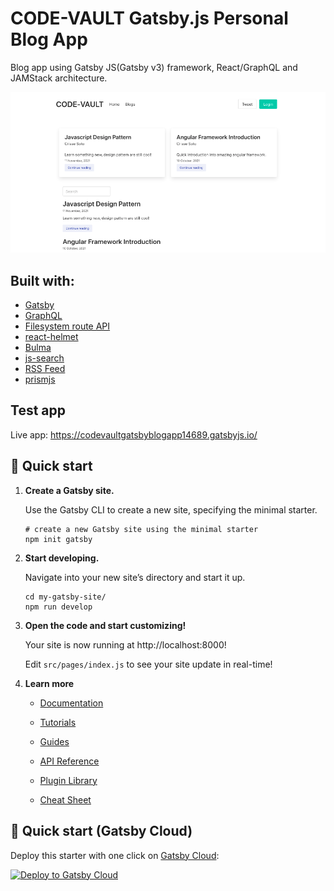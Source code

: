 # CODE-VAULT Gatsby.js Personal Blog App

Blog app using Gatsby JS(Gatsby v3) framework, React/GraphQL and JAMStack architecture.

![demo](https://raw.githubusercontent.com/crissesoto/gatsby-blog-app/master/src/images/og.png)

## Built with:

- [Gatsby](https://www.gatsbyjs.com/)
- [GraphQL](https://graphql.org/)
- [Filesystem route API](https://www.gatsbyjs.com/docs/reference/routing/file-system-route-api/)
- [react-helmet](https://www.npmjs.com/package/react-helmet)
- [Bulma](https://bulma.io/)
- [js-search](https://www.npmjs.com/package/js-search)
- [RSS Feed](https://www.gatsbyjs.com/plugins/gatsby-plugin-feed/)
- [prismjs](https://prismjs.com/)

## Test app

Live app: <https://codevaultgatsbyblogapp14689.gatsbyjs.io/>


## 🚀 Quick start

1.  **Create a Gatsby site.**

    Use the Gatsby CLI to create a new site, specifying the minimal starter.

    ```shell
    # create a new Gatsby site using the minimal starter
    npm init gatsby
    ```

2.  **Start developing.**

    Navigate into your new site’s directory and start it up.

    ```shell
    cd my-gatsby-site/
    npm run develop
    ```

3.  **Open the code and start customizing!**

    Your site is now running at http://localhost:8000!

    Edit `src/pages/index.js` to see your site update in real-time!

4.  **Learn more**

    - [Documentation](https://www.gatsbyjs.com/docs/?utm_source=starter&utm_medium=readme&utm_campaign=minimal-starter)

    - [Tutorials](https://www.gatsbyjs.com/tutorial/?utm_source=starter&utm_medium=readme&utm_campaign=minimal-starter)

    - [Guides](https://www.gatsbyjs.com/tutorial/?utm_source=starter&utm_medium=readme&utm_campaign=minimal-starter)

    - [API Reference](https://www.gatsbyjs.com/docs/api-reference/?utm_source=starter&utm_medium=readme&utm_campaign=minimal-starter)

    - [Plugin Library](https://www.gatsbyjs.com/plugins?utm_source=starter&utm_medium=readme&utm_campaign=minimal-starter)

    - [Cheat Sheet](https://www.gatsbyjs.com/docs/cheat-sheet/?utm_source=starter&utm_medium=readme&utm_campaign=minimal-starter)

## 🚀 Quick start (Gatsby Cloud)

Deploy this starter with one click on [Gatsby Cloud](https://www.gatsbyjs.com/cloud/):

[<img src="https://www.gatsbyjs.com/deploynow.svg" alt="Deploy to Gatsby Cloud">](https://www.gatsbyjs.com/dashboard/deploynow?url=https://github.com/gatsbyjs/gatsby-starter-minimal)
